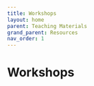```yaml
---
title: Workshops
layout: home
parent: Teaching Materials
grand_parent: Resources
nav_order: 1
---
```

# Workshops 
